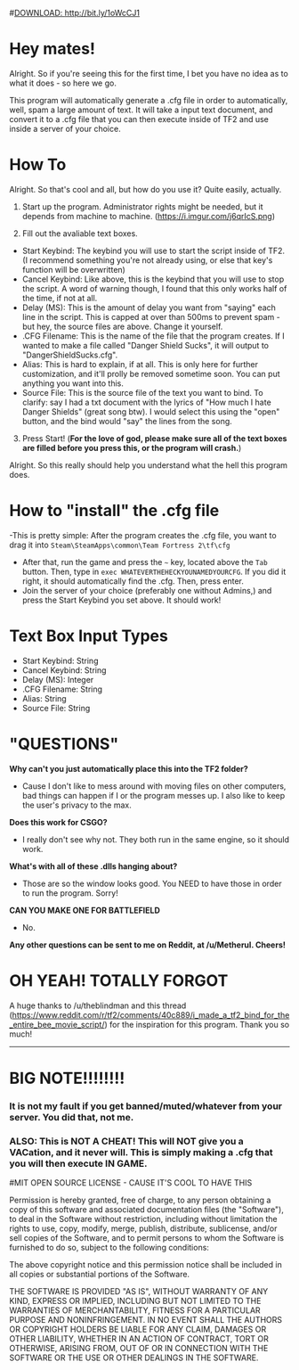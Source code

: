 #<u>DOWNLOAD: http://bit.ly/1oWcCJ1 </u>

# Hey mates!
Alright. So if you're seeing this for the first time, I bet you have no idea as to what it does - so here we go. 

This program will automatically generate a .cfg file in order to automatically, well, spam a large amount of text. 
It will take a input text document, and convert it to a .cfg file that you can then execute inside of TF2 and use inside a server of your choice.

# How To

Alright. So that's cool and all, but how do you use it? Quite easily, actually. 

1. Start up the program. Administrator rights might be needed, but it depends from machine to machine. (https://i.imgur.com/j6qrIcS.png)

2. Fill out the avaliable text boxes.

  - Start Keybind: The keybind you will use to start the script inside of TF2. (I recommend something you're not already using, or else that key's function will be overwritten)
  - Cancel Keybind: Like above, this is the keybind that you will use to stop the script. A word of warning though, I found that this only works half of the time, if not at all. 
  - Delay (MS): This is the amount of delay you want from "saying" each line in the script. This is capped at over than 500ms to prevent spam - but hey, the source files are above. Change it yourself.
  - .CFG Filename: This is the name of the file that the program creates. If I wanted to make a file called "Danger Shield Sucks", it will output to "DangerShieldSucks.cfg". 
  - Alias: This is hard to explain, if at all. This is only here for further customization, and it'll prolly be removed sometime soon. You can put anything you want into this.
  - Source File: This is the source file of the text you want to bind. To clarify: say I had a txt document with the lyrics of "How much I hate Danger Shields" (great song btw). I would select this using the "open" button, and the bind would "say" the lines from the song. 
  
3. Press Start! (<b>For the love of god, please make sure all of the text boxes are filled before you press this, or the program will crash.</b>)

Alright. So this really should help you understand what the hell this program does. 

# How to "install" the .cfg file
-This is pretty simple: After the program creates the .cfg file, you want to drag it into `Steam\SteamApps\common\Team Fortress 2\tf\cfg`
- After that, run the game and press the `~` key, located above the `Tab` button. Then, type in `exec WHATEVERTHEHECKYOUNAMEDYOURCFG`. If you did it right, it should automatically find the .cfg. Then, press enter. 
- Join the server of your choice (preferably one without Admins,) and press the Start Keybind you set above. It should work! 

# Text Box Input Types

- Start Keybind: String
- Cancel Keybind: String
- Delay (MS): Integer
- .CFG Filename: String
- Alias: String
- Source File: String

# "QUESTIONS"

<b>Why can't you just automatically place this into the TF2 folder? </b>
- Cause I don't like to mess around with moving files on other computers, bad things can happen if I or the program messes up. I also like to keep the user's privacy to the max. 

<b>Does this work for CSGO?</b>
- I really don't see why not. They both run in the same engine, so it should work.

<b>What's with all of these .dlls hanging about?</b>
- Those are so the window looks good. You NEED to have those in order to run the program. Sorry!

<b>CAN YOU MAKE ONE FOR BATTLEFIELD</b>
- No. 

<b>Any other questions can be sent to me on Reddit, at /u/Metherul. Cheers! </b>

# OH YEAH! TOTALLY FORGOT

A huge thanks to /u/theblindman and this thread (https://www.reddit.com/r/tf2/comments/40c889/i_made_a_tf2_bind_for_the_entire_bee_movie_script/) for the inspiration for this program. Thank you so much!

-------

# BIG NOTE!!!!!!!!

### It is not my fault if you get banned/muted/whatever from your server. You did that, not me. 

### ALSO: This is NOT A CHEAT! This will NOT give you a VACation, and it never will. This is simply making a .cfg that you will then execute IN GAME. 

#MIT OPEN SOURCE LICENSE - CAUSE IT'S COOL TO HAVE THIS

Permission is hereby granted, free of charge, to any person obtaining a copy of this software and associated documentation files (the "Software"), to deal in the Software without restriction, including without limitation the rights to use, copy, modify, merge, publish, distribute, sublicense, and/or sell copies of the Software, and to permit persons to whom the Software is furnished to do so, subject to the following conditions:

The above copyright notice and this permission notice shall be included in all copies or substantial portions of the Software.

THE SOFTWARE IS PROVIDED "AS IS", WITHOUT WARRANTY OF ANY KIND, EXPRESS OR IMPLIED, INCLUDING BUT NOT LIMITED TO THE WARRANTIES OF MERCHANTABILITY, FITNESS FOR A PARTICULAR PURPOSE AND NONINFRINGEMENT. IN NO EVENT SHALL THE AUTHORS OR COPYRIGHT HOLDERS BE LIABLE FOR ANY CLAIM, DAMAGES OR OTHER LIABILITY, WHETHER IN AN ACTION OF CONTRACT, TORT OR OTHERWISE, ARISING FROM, OUT OF OR IN CONNECTION WITH THE SOFTWARE OR THE USE OR OTHER DEALINGS IN THE SOFTWARE.
